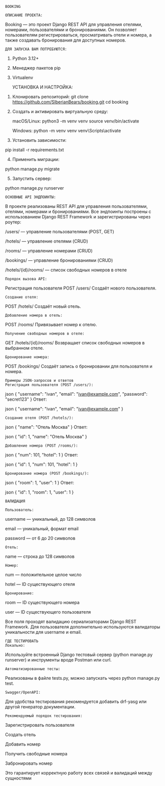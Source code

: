     BOOKING

    ОПИСАНИЕ ПРОЕКТА:
Booking — это проект Django REST API для управления отелями, номерами, пользователями и бронированиями. Он позволяет пользователям регистрироваться, просматривать отели и номера, а также создавать бронирования для доступных номеров.

    ДЛЯ ЗАПУСКА ВАМ ПОТРЕБУЮТСЯ:
1. Python 3.12+
2. Менеджер пакетов pip
3. Virtualenv

    УСТАНОВКА И НАСТРОЙКА:
1) Клонировать репозиторий:
 git clone https://github.com/SIberianBears/booking.git
 cd booking

2)  Создать и активировать виртуальную среду:
  
    macOS/Linux:
 python3 -m venv venv
 source venv/bin/activate

    Windows:
 python -m venv venv
 venv\Scripts\activate

3) Установить зависимости:
 
 pip install -r requirements.txt

4) Применить миграции:
 
 python manage.py migrate

5) Запустить сервер:
 
 python manage.py runserver

    ОСНОВНЫЕ API ЭНДПОИНТЫ:

 В проекте реализованы REST API для управления пользователями, отелями, номерами и бронированиями. Все эндпоинты построены с использованием Django REST Framework и зарегистрированы через роутер:

/users/ — управление пользователями (POST, GET)

/hotels/ — управление отелями (CRUD)

/rooms/ — управление номерами (CRUD)

/bookings/ — управление бронированиями (CRUD)

/hotels/{id}/rooms/ — список свободных номеров в отеле

    Порядок вызова API:
Регистрация пользователя
POST /users/
Создаёт нового пользователя.

    Создание отеля:
POST /hotels/
Создаёт новый отель.

    Добавление номера в отель:
POST /rooms/
Привязывает номер к отелю.

    Получение свободных номеров в отеле:
GET /hotels/{id}/rooms/
Возвращает список свободных номеров в выбранном отеле.

    Бронирование номера:
POST /bookings/
Создаёт запись о бронировании для пользователя и номера.

    Примеры JSON-запросов и ответов
    Регистрация пользователя (POST /users/):

json
{
  "username": "ivan",
  "email": "ivan@example.com",
  "password": "secret123"
}
Ответ:

json
{
  "username": "ivan",
  "email": "ivan@example.com"
}

    Создание отеля (POST /hotels/):

json
{
  "name": "Отель Москва"
}
Ответ:

json
{
  "id": 1,
  "name": "Отель Москва"
}

    Добавление номера (POST /rooms/):

json
{
  "num": 101,
  "hotel": 1
}
Ответ:

json
{
  "id": 1,
  "num": 101,
  "hotel": 1
}

    Бронирование номера (POST /bookings/):

json
{
  "room": 1,
  "user": 1
}
Ответ:

json
{
  "id": 1,
  "room": 1,
  "user": 1
}

    ВАЛИДАЦИЯ
    
    Пользователь:

username — уникальный, до 128 символов

email — уникальный, формат email

password — от 6 до 20 символов

    Отель:

name — строка до 128 символов

    Номер:

num — положительное целое число

hotel — ID существующего отеля

    Бронирование:

room — ID существующего номера

user — ID существующего пользователя

Все поля проходят валидацию сериализаторами Django REST Framework. Для пользователя дополнительно используются валидаторы уникальности для username и email.

    ГДЕ ТЕСТИРОВАТЬ
    Локально:

Используйте встроенный Django тестовый сервер (python manage.py runserver) и инструменты вроде Postman или curl.

    Автоматизированные тесты:

Реализованы в файле tests.py, можно запускать через python manage.py test.

    Swagger/OpenAPI:

Для удобства тестирования рекомендуется добавить drf-yasg или другой генератор документации.

    Рекомендуемый порядок тестирования:

Зарегистрировать пользователя

Создать отель

Добавить номер

Получить свободные номера

Забронировать номер

Это гарантирует корректную работу всех связей и валидаций между сущностями



 

